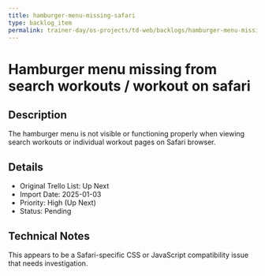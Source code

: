 ```yaml
---
title: hamburger-menu-missing-safari
type: backlog_item
permalink: trainer-day/os-projects/td-web/backlogs/hamburger-menu-missing-safari
---
```


# Hamburger menu missing from search workouts / workout on safari

## Description
The hamburger menu is not visible or functioning properly when viewing search workouts or individual workout pages on Safari browser.

## Details
- Original Trello List: Up Next
- Import Date: 2025-01-03
- Priority: High (Up Next)
- Status: Pending

## Technical Notes
This appears to be a Safari-specific CSS or JavaScript compatibility issue that needs investigation.